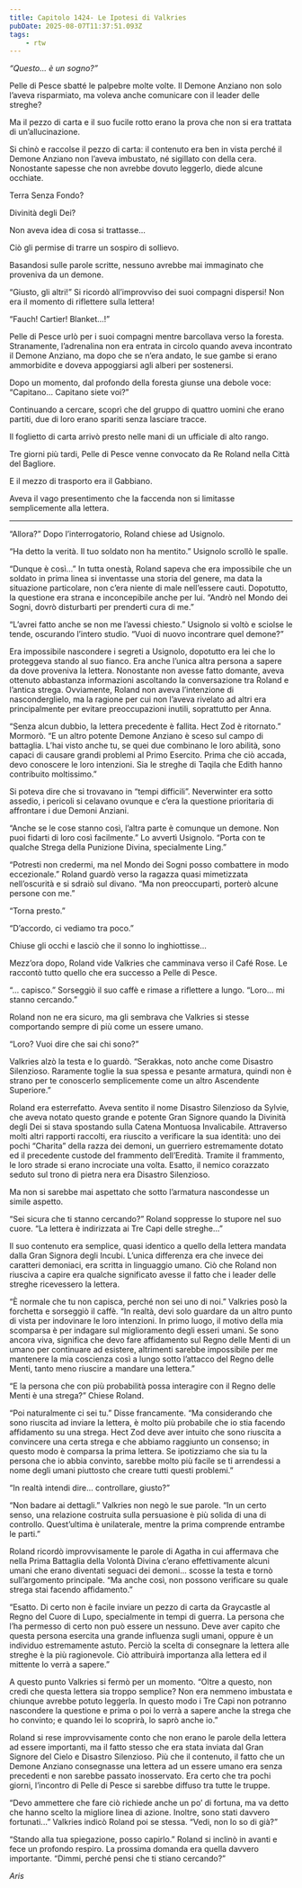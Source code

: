 ```yaml
---
title: Capitolo 1424- Le Ipotesi di Valkries
pubDate: 2025-08-07T11:37:51.093Z
tags:
    - rtw
---
```



<em>“Questo... è un sogno?”</em>


Pelle di Pesce sbatté le palpebre molte volte. Il Demone Anziano non solo l’aveva risparmiato, ma voleva anche comunicare con il leader delle streghe?


Ma il pezzo di carta e il suo fucile rotto erano la prova che non si era trattata di un’allucinazione.


Si chinò e raccolse il pezzo di carta: il contenuto era ben in vista perché il Demone Anziano non l’aveva imbustato, né sigillato con della cera. Nonostante sapesse che non avrebbe dovuto leggerlo, diede alcune occhiate.


Terra Senza Fondo?


Divinità degli Dei?


Non aveva idea di cosa si trattasse...


Ciò gli permise di trarre un sospiro di sollievo.


Basandosi sulle parole scritte, nessuno avrebbe mai immaginato che proveniva da un demone.


“Giusto, gli altri!” Si ricordò all’improvviso dei suoi compagni dispersi! Non era il momento di riflettere sulla lettera!


“Fauch! Cartier! Blanket...!”


Pelle di Pesce urlò per i suoi compagni mentre barcollava verso la foresta. Stranamente, l’adrenalina non era entrata in circolo quando aveva incontrato il Demone Anziano, ma dopo che se n’era andato, le sue gambe si erano ammorbidite e doveva appoggiarsi agli alberi per sostenersi.


Dopo un momento, dal profondo della foresta giunse una debole voce: “Capitano... Capitano siete voi?”


Continuando a cercare, scoprì che del gruppo di quattro uomini che erano partiti, due di loro erano spariti senza lasciare tracce.


Il foglietto di carta arrivò presto nelle mani di un ufficiale di alto rango.


Tre giorni più tardi, Pelle di Pesce venne convocato da Re Roland nella Città del Bagliore.


E il mezzo di trasporto era il Gabbiano.


Aveva il vago presentimento che la faccenda non si limitasse semplicemente alla lettera.


***






“Allora?” Dopo l’interrogatorio, Roland chiese ad Usignolo.


“Ha detto la verità. Il tuo soldato non ha mentito.” Usignolo scrollò le spalle.


“Dunque è così...” In tutta onestà, Roland sapeva che era impossibile che un soldato in prima linea si inventasse una storia del genere, ma data la situazione particolare, non c’era niente di male nell’essere cauti. Dopotutto, la questione era strana e inconcepibile anche per lui. “Andrò nel Mondo dei Sogni, dovrò disturbarti per prenderti cura di me.”


“L’avrei fatto anche se non me l’avessi chiesto.” Usignolo si voltò e sciolse le tende, oscurando l’intero studio. “Vuoi di nuovo incontrare quel demone?”


Era impossibile nascondere i segreti a Usignolo, dopotutto era lei che lo proteggeva stando al suo fianco. Era anche l’unica altra persona a sapere da dove proveniva la lettera. Nonostante non avesse fatto domante, aveva ottenuto abbastanza informazioni ascoltando la conversazione tra Roland e l’antica strega. Ovviamente, Roland non aveva l’intenzione di nasconderglielo, ma la ragione per cui non l’aveva rivelato ad altri era principalmente per evitare preoccupazioni inutili, soprattutto per Anna.


“Senza alcun dubbio, la lettera precedente è fallita. Hect Zod è ritornato.” Mormorò. “E un altro potente Demone Anziano è sceso sul campo di battaglia. L’hai visto anche tu, se quei due combinano le loro abilità, sono capaci di causare grandi problemi al Primo Esercito. Prima che ciò accada, devo conoscere le loro intenzioni. Sia le streghe di Taqila che Edith hanno contribuito moltissimo.”


Si poteva dire che si trovavano in “tempi difficili”. Neverwinter era sotto assedio, i pericoli si celavano ovunque e c’era la questione prioritaria di affrontare i due Demoni Anziani.


“Anche se le cose stanno così, l’altra parte è comunque un demone. Non puoi fidarti di loro così facilmente.” Lo avvertì Usignolo. “Porta con te qualche Strega della Punizione Divina, specialmente Ling.”


“Potresti non credermi, ma nel Mondo dei Sogni posso combattere in modo eccezionale.” Roland guardò verso la ragazza quasi mimetizzata nell’oscurità e si sdraiò sul divano. “Ma non preoccuparti, porterò alcune persone con me.”


“Torna presto.”


“D’accordo, ci vediamo tra poco.”


Chiuse gli occhi e lasciò che il sonno lo inghiottisse...


Mezz’ora dopo, Roland vide Valkries che camminava verso il Café Rose. Le raccontò tutto quello che era successo a Pelle di Pesce.


“... capisco.” Sorseggiò il suo caffè e rimase a riflettere a lungo. “Loro... mi stanno cercando.”


Roland non ne era sicuro, ma gli sembrava che Valkries si stesse comportando sempre di più come un essere umano.


“Loro? Vuoi dire che sai chi sono?”


Valkries alzò la testa e lo guardò. “Serakkas, noto anche come Disastro Silenzioso. Raramente toglie la sua spessa e pesante armatura, quindi non è strano per te conoscerlo semplicemente come un altro Ascendente Superiore.”


Roland era esterrefatto. Aveva sentito il nome Disastro Silenzioso da Sylvie, che aveva notato questo grande e potente Gran Signore quando la Divinità degli Dei si stava spostando sulla Catena Montuosa Invalicabile. Attraverso molti altri rapporti raccolti, era riuscito a verificare la sua identità: uno dei pochi “Charita” della razza dei demoni, un guerriero estremamente dotato ed il precedente custode del frammento dell’Eredità. Tramite il frammento, le loro strade si erano incrociate una volta. Esatto, il nemico corazzato seduto sul trono di pietra nera era Disastro Silenzioso.


Ma non si sarebbe mai aspettato che sotto l’armatura nascondesse un simile aspetto.


“Sei sicura che ti stanno cercando?” Roland soppresse lo stupore nel suo cuore. “La lettera è indirizzata ai Tre Capi delle streghe...”


Il suo contenuto era semplice, quasi identico a quello della lettera mandata dalla Gran Signora degli Incubi. L’unica differenza era che invece dei caratteri demoniaci, era scritta in linguaggio umano. Ciò che Roland non riusciva a capire era qualche significato avesse il fatto che i leader delle streghe ricevessero la lettera.


“È normale che tu non capisca, perché non sei uno di noi.” Valkries posò la forchetta e sorseggiò il caffè. “In realtà, devi solo guardare da un altro punto di vista per indovinare le loro intenzioni. In primo luogo, il motivo della mia scomparsa è per indagare sul miglioramento degli esseri umani. Se sono ancora viva, significa che devo fare affidamento sul Regno delle Menti di un umano per continuare ad esistere, altrimenti sarebbe impossibile per me mantenere la mia coscienza così a lungo sotto l’attacco del Regno delle Menti, tanto meno riuscire a mandare una lettera.”


“E la persona che con più probabilità possa interagire con il Regno delle Menti è una strega?” Chiese Roland.


“Poi naturalmente ci sei tu.” Disse francamente. “Ma considerando che sono riuscita ad inviare la lettera, è molto più probabile che io stia facendo affidamento su una strega. Hect Zod deve aver intuito che sono riuscita a convincere una certa strega e che abbiamo raggiunto un consenso; in questo modo è comparsa la prima lettera. Se ipotizziamo che sia tu la persona che io abbia convinto, sarebbe molto più facile se ti arrendessi a nome degli umani piuttosto che creare tutti questi problemi.”


“In realtà intendi dire... controllare, giusto?”


“Non badare ai dettagli.” Valkries non negò le sue parole. “In un certo senso, una relazione costruita sulla persuasione è più solida di una di controllo. Quest’ultima è unilaterale, mentre la prima comprende entrambe le parti.”


Roland ricordò improvvisamente le parole di Agatha in cui affermava che nella Prima Battaglia della Volontà Divina c’erano effettivamente alcuni umani che erano diventati seguaci dei demoni... scosse la testa e tornò sull’argomento principale. “Ma anche così, non possono verificare su quale strega stai facendo affidamento.”


“Esatto. Di certo non è facile inviare un pezzo di carta da Graycastle al Regno del Cuore di Lupo, specialmente in tempi di guerra. La persona che l’ha permesso di certo non può essere un nessuno. Deve aver capito che questa persona esercita una grande influenza sugli umani, oppure è un individuo estremamente astuto. Perciò la scelta di consegnare la lettera alle streghe è la più ragionevole. Ciò attribuirà importanza alla lettera ed il mittente lo verrà a sapere.”


A questo punto Valkries si fermò per un momento. “Oltre a questo, non credi che questa lettera sia troppo semplice? Non era nemmeno imbustata e chiunque avrebbe potuto leggerla. In questo modo i Tre Capi non potranno nascondere la questione e prima o poi lo verrà a sapere anche la strega che ho convinto; e quando lei lo scoprirà, lo saprò anche io.”


Roland si rese improvvisamente conto che non erano le parole della lettera ad essere importanti, ma il fatto stesso che era stata inviata dal Gran Signore del Cielo e Disastro Silenzioso. Più che il contenuto, il fatto che un Demone Anziano consegnasse una lettera ad un essere umano era senza precedenti e non sarebbe passato inosservato. Era certo che tra pochi giorni, l’incontro di Pelle di Pesce si sarebbe diffuso tra tutte le truppe.


“Devo ammettere che fare ciò richiede anche un po’ di fortuna, ma va detto che hanno scelto la migliore linea di azione. Inoltre, sono stati davvero fortunati...” Valkries indicò Roland poi se stessa. “Vedi, non lo so di già?”


“Stando alla tua spiegazione, posso capirlo.” Roland si inclinò in avanti e fece un profondo respiro. La prossima domanda era quella davvero importante. “Dimmi, perché pensi che ti stiano cercando?”






<em>Aris</em>
                                


                                




